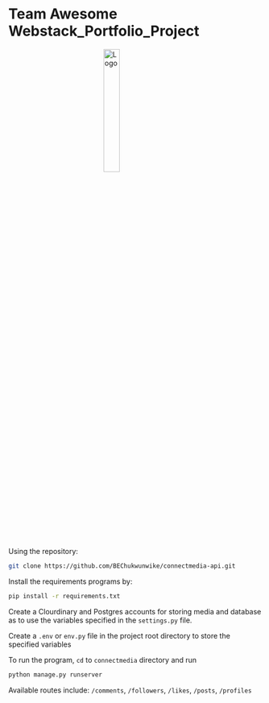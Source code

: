 # Team Awesome Webstack_Portfolio_Project

<img src="https://www.onpipeline.com/wp-content/uploads/api-home.png" alt="Logo" width="25%" style="display: block; margin: auto;">

Using the repository:

```bash
git clone https://github.com/BEChukwunwike/connectmedia-api.git
```

Install the requirements programs by:

```bash
pip install -r requirements.txt
```

Create a Clourdinary and Postgres accounts for storing media and database as to use the variables specified in the `settings.py` file.

Create a `.env` or `env.py` file in the project root directory to store the specified variables

To run the program, `cd` to `connectmedia` directory and run

```bash
python manage.py runserver
```

Available routes include: `/comments`, `/followers`, `/likes`, `/posts`, `/profiles`
